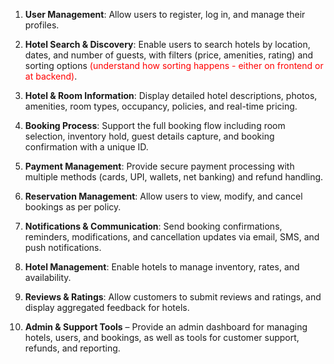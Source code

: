 

1. **User Management**: Allow users to register, log in, and manage their profiles.

2. **Hotel Search & Discovery**: Enable users to search hotels by location, dates, and number of guests, with filters (price, amenities, rating) and sorting options <span style="color:red">(understand how sorting happens - either on frontend or at backend)</span>.

3. **Hotel & Room Information**: Display detailed hotel descriptions, photos, amenities, room types, occupancy, policies, and real-time pricing.

4. **Booking Process**: Support the full booking flow including room selection, inventory hold, guest details capture, and booking confirmation with a unique ID.

5. **Payment Management**: Provide secure payment processing with multiple methods (cards, UPI, wallets, net banking) and refund handling.

6. **Reservation Management**: Allow users to view, modify, and cancel bookings as per policy.

7. **Notifications & Communication**: Send booking confirmations, reminders, modifications, and cancellation updates via email, SMS, and push notifications.

8. **Hotel Management**: Enable hotels to manage inventory, rates, and availability.

9. **Reviews & Ratings**: Allow customers to submit reviews and ratings, and display aggregated feedback for hotels.

10. **Admin & Support Tools** – Provide an admin dashboard for managing hotels, users, and bookings, as well as tools for customer support, refunds, and reporting.
